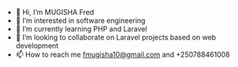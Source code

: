 - 👋 Hi, I’m MUGISHA Fred
- 👀 I’m interested in software engineering
- 🌱 I’m currently learning PHP and Laravel
- 💞️ I’m looking to collaborate on Laravel projects based on web development
- 📫 How to reach me fmugisha10@gmail.com and +250788461008

<!---
fmugisha/fmugisha is a ✨ special ✨ repository because its `README.md` (this file) appears on your GitHub profile.
You can click the Preview link to take a look at your changes.
--->
